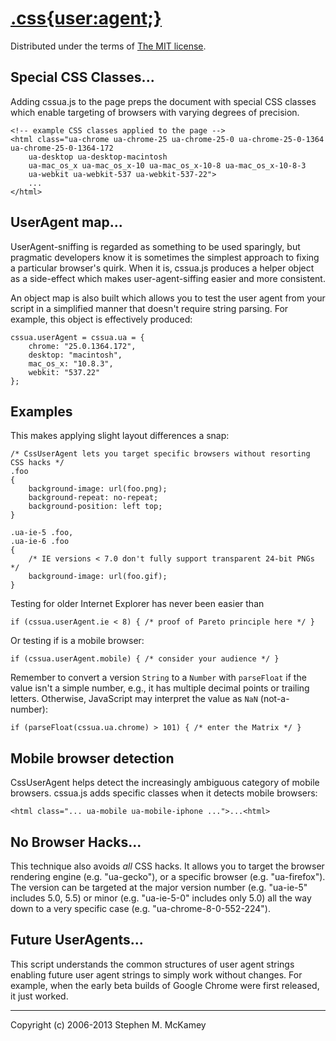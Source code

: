 # [.css{user:agent;}][1]
Distributed under the terms of [The MIT license][2].

## Special CSS Classes...

Adding cssua.js to the page preps the document with special CSS classes which enable targeting of browsers with varying degrees of precision.

	<!-- example CSS classes applied to the page -->
	<html class="ua-chrome ua-chrome-25 ua-chrome-25-0 ua-chrome-25-0-1364 ua-chrome-25-0-1364-172
		ua-desktop ua-desktop-macintosh
		ua-mac_os_x ua-mac_os_x-10 ua-mac_os_x-10-8 ua-mac_os_x-10-8-3
		ua-webkit ua-webkit-537 ua-webkit-537-22">
		...
	</html>

## UserAgent map...

UserAgent-sniffing is regarded as something to be used sparingly, but pragmatic developers know it is
sometimes the simplest approach to fixing a particular browser's quirk. When it is, cssua.js produces
a helper object as a side-effect which makes user-agent-siffing easier and more consistent.

An object map is also built which allows you to test the user agent from your script in a simplified
manner that doesn't require string parsing. For example, this object is effectively produced:

	cssua.userAgent = cssua.ua = {
		chrome: "25.0.1364.172",
		desktop: "macintosh",
		mac_os_x: "10.8.3",
		webkit: "537.22"
	};

## Examples

This makes applying slight layout differences a snap:

	/* CssUserAgent lets you target specific browsers without resorting CSS hacks */
	.foo
	{
		background-image: url(foo.png);
		background-repeat: no-repeat;
		background-position: left top;
	}

	.ua-ie-5 .foo,
	.ua-ie-6 .foo
	{
		/* IE versions < 7.0 don't fully support transparent 24-bit PNGs */
		background-image: url(foo.gif);
	}

Testing for older Internet Explorer has never been easier than

	if (cssua.userAgent.ie < 8) { /* proof of Pareto principle here */ }

Or testing if is a mobile browser:

	if (cssua.userAgent.mobile) { /* consider your audience */ }

Remember to convert a version `String` to a `Number` with `parseFloat` if the value isn't a simple number,
e.g., it has multiple decimal points or trailing letters. Otherwise, JavaScript may interpret
the value as `NaN` (not-a-number):

	if (parseFloat(cssua.ua.chrome) > 101) { /* enter the Matrix */ }

## Mobile browser detection

CssUserAgent helps detect the increasingly ambiguous category of mobile browsers.
cssua.js adds specific classes when it detects mobile browsers:

	<html class="... ua-mobile ua-mobile-iphone ...">...<html>

## No Browser Hacks...

This technique also avoids *all* CSS hacks. It allows you to target the browser rendering engine
(e.g. "ua-gecko"), or a specific browser (e.g. "ua-firefox"). The version can be targeted at the major version
number (e.g. "ua-ie-5" includes 5.0, 5.5) or minor (e.g. "ua-ie-5-0" includes only 5.0) all the way down
to a very specific case (e.g. "ua-chrome-8-0-552-224").

## Future UserAgents...

This script understands the common structures of user agent strings enabling future user agent strings to simply
work without changes. For example, when the early beta builds of Google Chrome were first released,
it just worked.

----

Copyright (c) 2006-2013 Stephen M. McKamey

  [1]: http://cssuseragent.org
  [2]: https://bitbucket.org/mckamey/cssuseragent/raw/tip/LICENSE.txt
